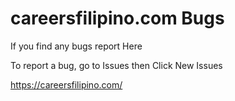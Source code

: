 # careersfilipino.com Bugs

If you find any bugs report Here

To report a bug, go to Issues then Click New Issues

https://careersfilipino.com/
